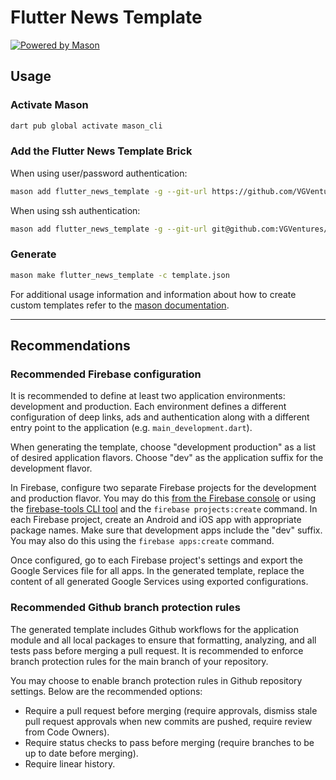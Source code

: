 # Flutter News Template

[![Powered by Mason](https://img.shields.io/endpoint?url=https%3A%2F%2Ftinyurl.com%2Fmason-badge)](https://github.com/felangel/mason)

## Usage

### Activate Mason

```sh
dart pub global activate mason_cli
```

### Add the Flutter News Template Brick

When using user/password authentication:

```sh
mason add flutter_news_template -g --git-url https://github.com/VGVentures/flutter_news_template --git-path flutter_news_template
```

When using ssh authentication:

```sh
mason add flutter_news_template -g --git-url git@github.com:VGVentures/flutter_news_template.git --git-path flutter_news_template
```

### Generate

```sh
mason make flutter_news_template -c template.json
```

For additional usage information and information about how to create custom templates refer to the [mason documentation](https://github.com/felangel/mason).

---

## Recommendations

### Recommended Firebase configuration

It is recommended to define at least two application environments: development and production. Each environment defines a different configuration of deep links, ads and authentication along with a different entry point to the application (e.g. `main_development.dart`).

When generating the template, choose "development production" as a list of desired application flavors. Choose "dev" as the application suffix for the development flavor.

In Firebase, configure two separate Firebase projects for the development and production flavor. You may do this [from the Firebase console](https://console.firebase.google.com/u/0/) or using the [firebase-tools CLI tool](https://github.com/firebase/firebase-tools) and the `firebase projects:create` command. In each Firebase project, create an Android and iOS app with appropriate package names. Make sure that development apps include the "dev" suffix. You may also do this using the `firebase apps:create` command.

Once configured, go to each Firebase project's settings and export the Google Services file for all apps. In the generated template, replace the content of all generated Google Services using exported configurations.

### Recommended Github branch protection rules

The generated template includes Github workflows for the application module and all local packages to ensure that formatting, analyzing, and all tests pass before merging a pull request. It is recommended to enforce branch protection rules for the main branch of your repository. 

You may choose to enable branch protection rules in Github repository settings. Below are the recommended options:
- Require a pull request before merging (require approvals, dismiss stale pull request approvals when new commits are pushed, require review from Code Owners).
- Require status checks to pass before merging (require branches to be up to date before merging).
- Require linear history.

[1]: https://github.com/felangel/mason